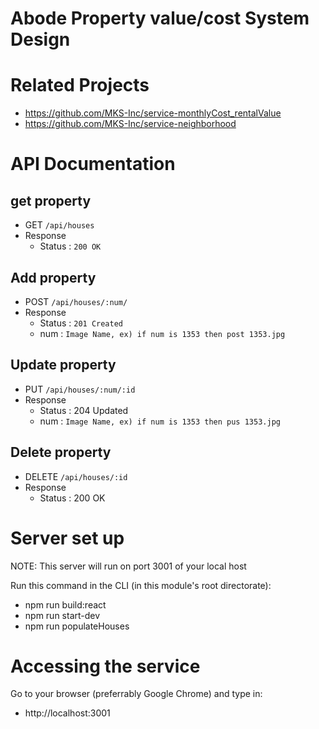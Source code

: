 # Abode Property value/cost System Design

# Related Projects
- https://github.com/MKS-Inc/service-monthlyCost_rentalValue
- https://github.com/MKS-Inc/service-neighborhood

# API Documentation

## get property
- GET `/api/houses`
- Response
  - Status : `200 OK`

## Add property
- POST `/api/houses/:num/`
- Response
  - Status : `201 Created`
  - num : `Image Name, ex) if num is 1353 then post 1353.jpg`

## Update property
- PUT `/api/houses/:num/:id`
- Response
  - Status : 204 Updated
  - num : `Image Name, ex) if num is 1353 then pus 1353.jpg`

## Delete property
- DELETE `/api/houses/:id`
- Response
  - Status : 200 OK

# Server set up
NOTE: This server will run on port 3001 of your local host

Run this command in the CLI (in this module's root directorate):
- npm run build:react
- npm run start-dev
- npm run populateHouses

# Accessing the service
Go to your browser (preferrably Google Chrome) and type in:
- http://localhost:3001